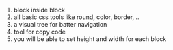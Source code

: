 1. block inside block 
2. all basic css tools like round, color, border, ..
3. a visual tree for batter navigation
4. tool for copy code
5. you will be able to set height and width for each block
